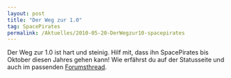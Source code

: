 ```yaml
---
layout: post
title: "Der Weg zur 1.0"
tag: SpacePirates
permalink: /Aktuelles/2010-05-20-DerWegzur10-spacepirates
---
```


Der Weg zur 1.0 ist hart und steinig. Hilf mit, dass ihn SpacePirates bis Oktober diesen Jahres gehen kann! Wie erfährst du auf der Statusseite und auch im passenden [Forumsthread](http:/tanelorn.net/.php/topic,55360.0.html).


